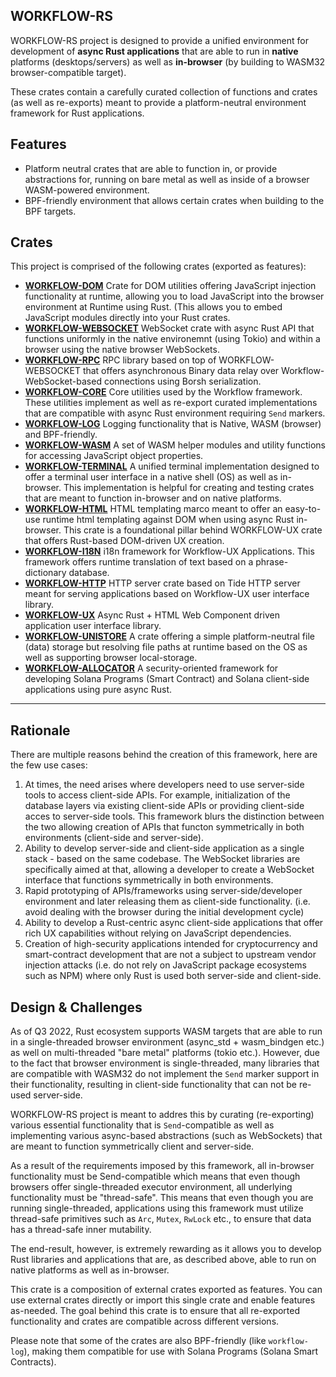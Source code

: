 ## WORKFLOW-RS

WORKFLOW-RS project is designed to provide a unified environment for development of **async Rust applications** that are able to run in **native** platforms (desktops/servers) as well as **in-browser**
(by building to WASM32 browser-compatible target).

These crates contain a carefully curated collection of functions and crates (as well as re-exports) meant to provide a platform-neutral environment framework for Rust applications.

## Features

* Platform neutral crates that are able to function in, or provide abstractions for, running on bare metal as well as inside of a browser WASM-powered environment.
* BPF-friendly environment that allows certain crates when building to the BPF targets.

## Crates

This project is comprised of the following crates (exported as features):

* [**WORKFLOW-DOM**](https://github.com/workflow-rs/workflow-dom) Crate for DOM utilities offering JavaScript injection functionality at runtime, allowing you to load JavaScript into the browser environment at Runtime using Rust.  (This allows you to embed JavaScript modules directly into your Rust crates.
* [**WORKFLOW-WEBSOCKET**](https://github.com/workflow-rs/workflow-websocket) WebSocket crate with async Rust API that functions uniformly in the native environemnt (using Tokio) and within a browser using the native browser WebSockets.
* [**WORKFLOW-RPC**](https://github.com/workflow-rs/workflow-rpc) RPC library based on top of WORKFLOW-WEBSOCKET that offers asynchronous Binary data relay over Workflow-WebSocket-based connections using Borsh serialization. 
* [**WORKFLOW-CORE**](https://github.com/workflow-rs/workflow-core) Core utilities used by the Workflow framework.  These utilities implement as well as re-export curated implementations
that are compatible with async Rust environment requiring `Send` markers.
* [**WORKFLOW-LOG**](https://github.com/workflow-rs/workflow-log) Logging functionality that is Native, WASM (browser) and BPF-friendly.
* [**WORKFLOW-WASM**](https://github.com/workflow-rs/workflow-wasm) A set of WASM helper modules and utility functions for accessing JavaScript object properties.
* [**WORKFLOW-TERMINAL**](https://github.com/workflow-rs/workflow-terminal) A unified terminal implementation designed to offer a terminal user interface in a native shell (OS) as well as in-browser. This implementation is helpful for creating and testing crates that are meant to function in-browser and on native platforms.
* [**WORKFLOW-HTML**](https://github.com/workflow-rs/workflow-html) HTML templating marco meant to offer an easy-to-use runtime html templating against DOM when using async Rust in-browser. This crate is a foundational pillar behind WORKFLOW-UX crate that offers Rust-based DOM-driven UX creation.
* [**WORKFLOW-I18N**](https://github.com/workflow-rs/workflow-i18n) i18n framework for Workflow-UX Applications. This framework offers runtime translation of text based on a phrase-dictionary database.
* [**WORKFLOW-HTTP**](https://github.com/workflow-rs/workflow-http) HTTP server crate based on Tide HTTP server meant for serving applications based on Workflow-UX user interface library.
* [**WORKFLOW-UX**](https://github.com/workflow-rs/workflow-ux) Async Rust + HTML Web Component driven application user interface library.
* [**WORKFLOW-UNISTORE**](https://github.com/workflow-rs/workflow-unistore) A crate offering a simple platform-neutral file (data) storage but resolving file paths at runtime based on the OS as well as
supporting browser local-storage.
* [**WORKFLOW-ALLOCATOR**](https://github.com/workflow-rs/workflow-allocator) A security-oriented framework for developing Solana Programs (Smart Contract) and Solana client-side applications using pure async Rust.

*** 

## Rationale

There are multiple reasons behind the creation of this framework, here are the few use cases:

1) At times, the need arises where developers need to use server-side tools to access client-side APIs. For example, initialization of the database layers via existing client-side APIs or providing client-side acces to server-side tools. This framework blurs the distinction between the two allowing creation of APIs that functon symmetrically in both environments (client-side and server-side).
2) Ability to develop server-side and client-side application as a single stack - based on the same codebase. The WebSocket libraries are specifically aimed at that, allowing a developer to create a WebSocket interface that functions symmetrically in both environments.
3) Rapid prototyping of APIs/frameworks using server-side/developer environment and later releasing them as client-side functionality. (i.e. avoid dealing with the browser during the initial development cycle) 
4) Ability to develop a Rust-centric async client-side applications that offer rich UX capabilities without relying on JavaScript dependencies.
5) Creation of high-security applications intended for cryptocurrency and smart-contract development that are not a subject to upstream vendor injection attacks (i.e. do not rely on JavaScript package ecosystems such as NPM) where only Rust is used both server-side and client-side.

## Design & Challenges

As of Q3 2022, Rust ecosystem supports WASM targets that are able to run in a single-threaded browser environment (async_std + wasm_bindgen etc.)
as well on multi-threaded "bare metal" platforms (tokio etc.).  However, due to the fact that browser environment is
single-threaded, many libraries that are compatible with WASM32 do not implement the `Send` marker support in
their functionality, resulting in client-side functionality that can not be re-used server-side.

WORKFLOW-RS project is meant to addres this by curating (re-exporting) various essential functionality that is `Send`-compatible as well as implementing various async-based abstractions (such as WebSockets) that are meant to function symmetrically client and server-side.

As a result of the requirements imposed by this framework, all in-browser functionality must be Send-compatible
which means that even though browsers offer single-threaded executor environment, all underlying functionality
must be "thread-safe".  This means that even though you are running single-threaded, applications using this framework must utilize
thread-safe primitives such as `Arc`, `Mutex`, `RwLock` etc., to ensure that data has a thread-safe inner mutability.

The end-result, however, is extremely rewarding as it allows you to develop Rust libraries and applications that are,
as described above, able to run on native platforms as well as in-browser.

This crate is a composition of external crates exported as features.  You can use external crates directly or
import this single crate and enable features as-needed.  The goal behind this crate is to ensure that all re-exported
functionality and crates are compatible across different versions.

Please note that some of the crates are also BPF-friendly (like `workflow-log`), making them compatible for use 
with Solana Programs (Solana Smart Contracts).
